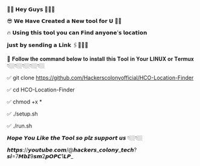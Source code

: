 📢📢 𝗛𝗲𝘆 𝗚𝘂𝘆𝘀 👨🏼‍💻

😎 𝗪𝗲 𝗛𝗮𝘃𝗲 𝗖𝗿𝗲𝗮𝘁𝗲𝗱 𝗮 𝗡𝗲𝘄 𝘁𝗼𝗼𝗹 𝗳𝗼𝗿 𝗨 🫵🏼

🔥 𝗨𝘀𝗶𝗻𝗴 𝘁𝗵𝗶𝘀 𝘁𝗼𝗼𝗹 𝘆𝗼𝘂 𝗰𝗮𝗻 𝗙𝗶𝗻𝗱 𝗮𝗻𝘆𝗼𝗻𝗲'𝘀 𝗹𝗼𝗰𝗮𝘁𝗶𝗼𝗻

𝗷𝘂𝘀𝘁 𝗯𝘆 𝘀𝗲𝗻𝗱𝗶𝗻𝗴 𝗮 𝗟𝗶𝗻𝗸 🖇️👨🏼‍💻

🚀 𝐅𝐨𝐥𝐥𝐨𝐰 𝐭𝐡𝐞 𝐜𝐨𝐦𝐦𝐚𝐧𝐝 𝐛𝐞𝐥𝐨𝐰 𝐭𝐨 𝐢𝐧𝐬𝐭𝐚𝐥𝐥 𝐭𝐡𝐢𝐬 𝐓𝐨𝐨𝐥 𝐢𝐧 𝐘𝐨𝐮𝐫 𝐋𝐈𝐍𝐔𝐗 𝐨𝐫 𝐓𝐞𝐫𝐦𝐮𝐱 👇🏼👇🏼👇🏼👇🏼👇🏼

✅ git clone https://github.com/Hackerscolonyofficial/HCO-Location-Finder

✅ cd HCO-Location-Finder

✅ chmod +x *

✅ ./setup.sh

✅ ./run.sh

𝙃𝙤𝙥𝙚 𝙔𝙤𝙪 𝙇𝙞𝙠𝙚 𝙩𝙝𝙚 𝙏𝙤𝙤𝙡 𝙨𝙤 𝙥𝙡𝙯 𝙨𝙪𝙥𝙥𝙤𝙧𝙩 𝙪𝙨 👇🏼👇🏼

𝙝𝙩𝙩𝙥𝙨://𝙮𝙤𝙪𝙩𝙪𝙗𝙚.𝙘𝙤𝙢/@𝙝𝙖𝙘𝙠𝙚𝙧𝙨_𝙘𝙤𝙡𝙤𝙣𝙮_𝙩𝙚𝙘𝙝?𝙨𝙞=7𝙈𝙗𝙄9𝙨𝙢2𝙥𝙊𝙋𝘾1𝙇𝙋_
